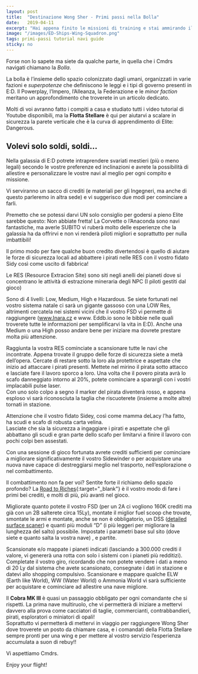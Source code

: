 ```yaml
---
layout: post
title:  "Destinazione Wong Sher - Primi passi nella Bolla"
date:   2019-04-11
excerpt: "Hai appena finito le missioni di training e stai ammirando il tuo nuovo Sidewinder comodamente attraccato in stazione?"
image: "/images/ED-Ships-Wing-Squadron.png"
tags: primi-passi tutorial navi guide
sticky: no
---
```

Forse non lo sapete ma siete da qualche parte, in quella che i Cmdrs navigati chiamano la *Bolla*.

La bolla è l’insieme dello spazio colonizzato dagli umani, organizzati in varie fazioni e *superpotenze* che
definiscono le leggi e i tipi di governo presenti in E:D. Il Powerplay, l’Impero, l’Alleanza, la Federazione e le
*minor faction* meritano un approfondimento che troverete in un articolo dedicato.

Molti di voi avranno fatto i compiti a casa e studiato tutti i video tutorial di Youtube disponibili, ma la **Flotta
Stellare** è qui per aiutarvi a scalare in sicurezza la parete verticale che è la curva di apprendimento di Elite:
Dangerous.

## Volevi solo soldi, soldi…

Nella galassia di E:D potrete intraprendere svariati mestieri (più o meno legali) secondo le vostre preferenze
ed inclinazioni e avrete la possibilità di allestire e personalizzare le vostre navi al meglio per ogni compito e
missione.

Vi serviranno un sacco di crediti (e materiali per gli Ingegneri, ma anche di questo parleremo in altra sede) e
vi suggerisco due modi per cominciare a farli.

Premetto che se potessi darvi UN solo consiglio per godersi a pieno Elite sarebbe questo: Non abbiate
fretta! La Corvette o l’Anaconda sono navi fantastiche, ma averle SUBITO vi ruberà molto delle esperienze
che la galassia ha da offrirvi e non vi renderà piloti migliori e soprattutto per nulla imbattibili!

Il primo modo per fare qualche buon credito divertendosi è quello di aiutare le forze di sicurezza locali ad
abbattere i pirati nelle RES con il vostro fidato Sidy così come uscito di fabbrica!

Le RES (Resource Extracion Site) sono siti negli anelli dei pianeti dove si concentrano le attività di estrazione
mineraria degli NPC (I piloti gestiti dal gioco)

Sono di 4 livelli: Low, Medium, High e Hazardous. Se siete fortunati nel vostro sistema natale ci sarà un
gigante gassoso con una LOW Res, altrimenti cercatela nei sistemi vicini che il vostro FSD vi permette di
raggiungere (www.Inara.cz e www. Eddb.io sono le bibbie nelle quali troverete tutte le informazioni per
semplificarvi la vita in E:D). Anche una Medium o una High posso andare bene per iniziare ma dovrete
prestare molta più attenzione.

Raggiunta la vostra RES cominciate a scansionare tutte le navi che incontrate. Appena trovate il gruppo
delle forze di sicurezza siete a metà dell’opera.
Cercate di restare sotto la loro ala protettrice e aspettate che inizio ad attaccare i pirati presenti.
Mettete nel mirino il pirata sotto attacco e lasciate fare il lavoro sporco a loro. Una volta che il povero
pirata avrà lo scafo danneggiato intorno al 20%, potete cominciare a sparargli con i vostri implacabili pulse
laser.<br>
Con uno solo colpo a segno il marker del pirata diventerà rosso, e appena esploso vi sarà riconosciuta la
taglia che riscuoterete (insieme a molte altre) tornati in stazione.

Attenzione che il vostro fidato Sidey, così come mamma deLacy l’ha fatto, ha scudi e scafo di robusta carta
velina.<br>
Lasciate che sia la sicurezza a ingaggiare i pirati e aspettate che gli abbattano gli scudi e gran parte dello
scafo per limitarvi a finire il lavoro con pochi colpi ben assestati.

Con una sessione di gioco fortunata avrete crediti sufficienti per cominciare a migliorare significativamente
il vostro Sidewinder o per acquistare una nuova nave capace di destreggiarsi meglio nel trasporto,
nell’esplorazione o nel combattimento.

Il combattimento non fa per voi? Sentite forte il richiamo dello spazio profondo?
La [Road to Riches](https://www.spansh.co.uk/riches){:target="_blank"} è il vostro modo di fare i primi bei crediti, e molti di
più, più avanti nel gioco.

Migliorate quanto potete il vostro FSD (per un 2A ci vogliono 160K crediti ma già con un 2B salterete circa
15Ly), montate il miglior fuel scoop che trovate, smontate le armi e montate, anche se non è obbligatorio,
un DSS ([detailed surface scaner](https://elite-dangerous.fandom.com/wiki/Detailed_Surface_Scanner)) e
quanti più moduli “D” (i più leggeri per migliorare la lunghezza del salto) possibile.
Impostate i parametri base sul sito (dove siete e quanto salta la vostra nave) , e partite.

Scansionate e/o mappate i pianeti indicati (lasciando a 300.000 crediti il valore, vi genererà una rotta con
solo i sistemi con i pianeti più redditizi).<br>
Completate il vostro giro, ricordando che non potete vendere i dati a meno di 20 Ly dal sistema che avete
scansionato, consegnate i dati in stazione e datevi allo shopping compulsivo.
Scansionare e mappare qualche ELW (Earth like World), WW (Water World) o Ammonia World vi sarà
sufficiente per acquistare e cominciare ad allestire una nave migliore.

Il **Cobra MK III** è quasi un passaggio obbligato per ogni comandante che si rispetti. La prima nave
multiruolo, che vi permetterà di iniziare a mettervi davvero alla prova come cacciatori di taglie,
commercianti, contrabbandieri, pirati, esploratori o miniatori di opali!<br>
Soprattutto vi permetterà di mettervi in viaggio per raggiungere Wong Sher dove troverete un posto da
chiamare casa, e i comandati della Flotta Stellare sempre pronti per una wing e per mettere al vostro
servizio l’esperienza accumulata a suon di rebuy!!

Vi aspettiamo Cmdrs.

Enjoy your flight!
